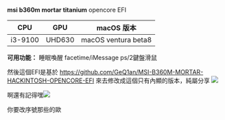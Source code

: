 **msi b360m mortar titanium** opencore EFI

| CPU | GPU | macOS 版本 |
| -------- | -------- | -------- |
| i3-9100    | UHD630     | macOS ventura beta8     |


**可用功能：**
            睡眠喚醒
            facetime/iMessage
            ps/2鍵盤滑鼠
            
            
然後這個EFI是基於 https://github.com/GeQ1an/MSI-B360M-MORTAR-HACKINTOSH-OPENCORE-EFI 來去修改成這個只有內顯的版本，純屬分享
![](https://i.imgur.com/CbBwZzc.png)


啊還有記得嘿![](https://i.imgur.com/jQReuos.png)

你要改序號那些的歐
